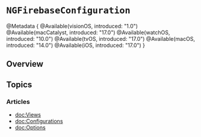 # ``NGFirebaseConfiguration``

@Metadata {
  @Available(visionOS, introduced: "1.0")
  @Available(macCatalyst, introduced: "17.0")
  @Available(watchOS, introduced: "10.0")
  @Available(tvOS, introduced: "17.0")
  @Available(macOS, introduced: "14.0")
  @Available(iOS, introduced: "17.0")
}

## Overview



## Topics

### Articles
- <doc:Views>
- <doc:Configurations>
- <doc:Options>
